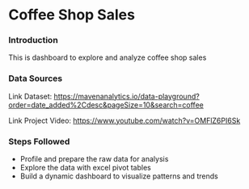 # Coffee Shop Sales

### Introduction

This is dashboard to explore and analyze coffee shop sales 

### Data Sources

Link Dataset: https://mavenanalytics.io/data-playground?order=date_added%2Cdesc&pageSize=10&search=coffee

Link Project Video: https://www.youtube.com/watch?v=OMFlZ6PI6Sk




### Steps Followed
- Profile and prepare the raw data for analysis
- Explore the data with excel pivot tables
- Build a dynamic dashboard to visualize patterns and trends

